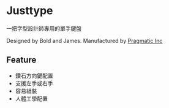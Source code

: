# Justtype

一把字型設計師專用的單手鍵盤

Designed by Bold and James. Manufactured by [Pragmatic Inc](www.pragmatic.com.tw)

## Feature

- 鑽石方向鍵配置
- 支援左手或右手
- 容易組裝
- 人體工學配置
